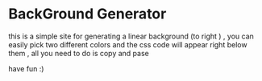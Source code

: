 # BackGround Generator 
this is a simple site for generating a linear background (to right ) , you can easily pick two different colors and the css code will appear right below them , all you need to do is copy and pase 

have fun :)

